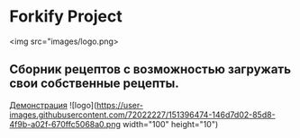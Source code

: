 # Forkify Project

<img src="images/logo.png>

## Сборник рецептов с возможностью загружать свои собственные рецепты.

[Демонстрация](http://forkify-app-gfh.netlify.app)
![logo](https://user-images.githubusercontent.com/72022227/151396474-146d7d02-85d8-4f9b-a02f-670ffc5068a0.png width="100" height="10")

